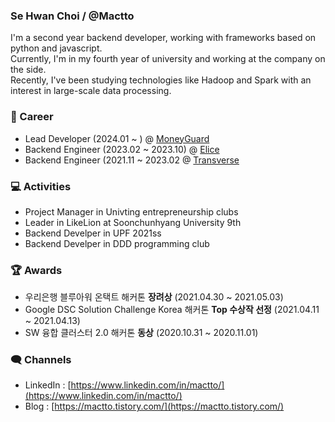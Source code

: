 ### Se Hwan Choi / @Mactto

I'm a second year backend developer, working with frameworks based on python and javascript.  
Currently, I'm in my fourth year of university and working at the company on the side.  
Recently, I've been studying technologies like Hadoop and Spark with an interest in large-scale data processing.  

  
### 🏢 Career

* Lead Developer (2024.01 ~ ) @ [MoneyGuard](https://www.moneygd.com/default/)
* Backend Engineer (2023.02 ~ 2023.10) @ [Elice](https://elice.io/ko)
* Backend Engineer (2021.11 ~ 2023.02 @ [Transverse](https://evoclass.ai/)

### 💻 Activities

* Project Manager in Univting entrepreneurship clubs
* Leader in LikeLion at Soonchunhyang University 9th
* Backend Develper in UPF 2021ss
* Backend Develper in DDD programming club

### 🏆 Awards

* 우리은행 블루아워 온택트 해커톤 **장려상** (2021.04.30 ~ 2021.05.03)
* Google DSC Solution Challenge Korea 해커톤 **Top 수상작 선정** (2021.04.11 ~ 2021.04.13)
* SW 융합 클러스터 2.0 해커톤 **동상** (2020.10.31 ~ 2020.11.01)

### 🗨️ Channels

* LinkedIn : [https://www.linkedin.com/in/mactto/](https://www.linkedin.com/in/mactto/)
* Blog : [https://mactto.tistory.com/](https://mactto.tistory.com/)
